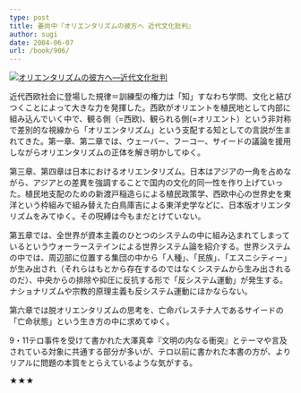 ```yaml
---
type: post
title: 姜尚中『オリエンタリズムの彼方へ 近代文化批判』
author: sugi
date: 2004-06-07
url: /book/906/
---
```

<a href="http://www.amazon.co.jp/exec/obidos/ASIN/4006001193/chezsugi-22/ref=nosim/" onclick="_gaq.push(['_trackEvent', 'outbound-article', 'http://www.amazon.co.jp/exec/obidos/ASIN/4006001193/chezsugi-22/ref=nosim/', '']);" name="amazletlink" target="_blank"><img src="http://i1.wp.com/ecx.images-amazon.com/images/I/410KGF91VQL.SL160.jpg?w=660" alt="オリエンタリズムの彼方へ―近代文化批判" class="alignleft" data-recalc-dims="1" /></a>

近代西欧社会に登場した規律＝訓練型の権力は「知」すなわち学問、文化と結びつくことによって大きな力を発揮した。西欧がオリエントを植民地として内部に組み込んでいく中で、観る側（=西欧)、観られる側(=オリエント）という非対称で差別的な視線から「オリエンタリズム」という支配する知としての言説が生まれてきた。第一章、第二章では、ウェーバー、フーコー、サイードの議論を援用しながらオリエンタリズムの正体を解き明かしてゆく。

第三章、第四章は日本におけるオリエンタリズム。日本はアジアの一角を占めながら、アジアとの差異を強調することで国内の文化的同一性を作り上げていった。植民地支配のための新渡戸稲造らによる植民政策学、西欧中心の世界史を東洋という枠組みで組み替えた白鳥庫吉による東洋史学などに、日本版オリエンタリズムをみてゆく。その呪縛は今もまだとけていない。

第五章では、全世界が資本主義のひとつのシステムの中に組み込まれてしまっているというウォーラーステインによる世界システム論を紹介する。世界システムの中では、周辺部に位置する集団の中から「人種」、「民族」、「エスニシティー」が生み出され（それらはもとから存在するのではなくシステムから生み出されるのだ）、中央からの排除や抑圧に反抗する形で「反システム運動」が発生する。ナショナリズムや宗教的原理主義も反システム運動にほかならない。

第六章では脱オリエンタリズムの思考を、亡命パレスチナ人であるサイードの「亡命状態」という生き方の中に求めてゆく。

9・11テロ事件を受けて書かれた大澤真幸『文明の内なる衝突』とテーマや言及されている対象に共通する部分が多いが、テロ以前に書かれた本書の方が、よりリアルに問題の本質をとらえているような気がする。

★★★

